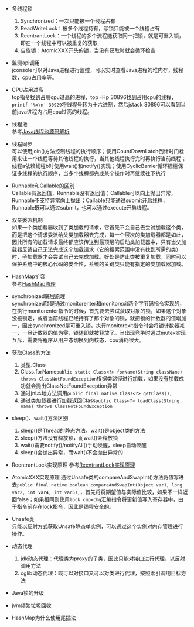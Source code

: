+ 多线程锁  
  1. Synchronized：一次只能被一个线程占有
  2. ReadWriteLock：被多个线程持有，写锁只能被一个线程占有
  3. ReentrantLock：一个线程的多个流程能获取同一把锁，就是可重入锁，即在一个线程中可以被重复的获取
  4. 自旋锁：AtomicXXX开头的锁，当没有获取时就会循环检查

+ 监测api调用  
jconsole可以对Java进程进行监控，可以实时查看Java进程的堆内存，线程数，cpu占用率等。

+ CPU占用过高  
top指令找到占用cpu过高的进程，top -Hp 30896找到占用cpu的线程，`printf '%x\n' 30929`将线程号转为十六进制，然后jstack 30896可以看到当前java进程内占用cpu过高的线程。

+ 线程池  
参考[Java线程池源码解析](https://blog.csdn.net/weixin_42145727/article/details/127624535)

+ 线程同步  
可以使用join()方法控制线程的执行顺序；使用CountDownLatch倒计时门栓用来让一个线程等待其他线程的执行，当其他线程执行完时再执行当前线程；线程a依赖线程b时使用wait()和notify()实现；使用CyclicBarrier循环栅栏保证多线程的执行顺序，当多个线程都完成某个操作时再继续往下执行

+ Runnable和Callable的区别  
Callable有返回值，Runnable没有返回值；Callable可以向上抛出异常，Runnable不支持异常向上抛出；Callable只能通过submit开启线程，Runnable既可以通过submit，也可以通过execute开启线程。

+ 双亲委派机制  
如果一个类加载器收到了类加载的请求，它首先不会自己去尝试加载这个类，而是把这个请求委派给父类加载器去完成，每一个层次的类加载器都是如此，因此所有的加载请求最终都应该传送到最顶层的启动类加载器中，只有当父加载器反馈自己无法完成这个加载请求（它的搜索范围中没有找到所需的类）时，子加载器才会尝试自己去完成加载。好处是防止类被重复加载，同时可以保护系统中的核心代码的安全性，系统的关键类只能有指定的类加载器加载。

+ HashMap扩容  
参考[HashMap原理](https://blog.csdn.net/weixin_42145727/article/details/129170450)

+ synchronized底层原理  
synchronized锁是通过monitorenter和monitorexit两个字节码指令实现的，在执行monitorenter指令的时候，首先要去尝试获取对象的锁，如果这个对象没被锁定，或者当前线程已经持有了那个对象的锁，就把锁的计数器的值增加一，因此synchronized是可重入锁。执行monitorexit指令时会将锁计数器减一，一旦计数器的值为零，锁随即就被释放了。当出现竞争时通过mutex实现互斥，需要将程序从用户态切换到内核态，cpu消耗很大。

+  获取Class的方法  
   1. 类型.Class
   2. Class.forName`public static Class<?> forName(String className) throws ClassNotFoundException`根据类路径进行加载，如果没有加载成功就会抛出ClassNotFoundException异常
   3. 通过jni本地方法调用`public final native Class<?> getClass();`
   4. 通过类加载器进行加载返回Class`public Class<?> loadClass(String name) throws ClassNotFoundException`

+  sleep()、wait()方法区别  
   1. sleep()是Thread的静态方法，wait()是object类的方法
   2. sleep()方法没有释放锁，而wait()会释放锁
   3. wait()需要notify()/notifyAll()手动唤醒，sleep自动唤醒
   4. sleep()会抛出异常，而wait()不会抛出异常的

+  ReentrantLock实现原理 
参考[ReentrantLock实现原理](https://blog.csdn.net/weixin_42145727/article/details/129229561)

+  AtomicXXX实现原理 
通过Unsafe类的compareAndSwapInt()方法将值写进去`public final native boolean compareAndSwapInt(Object var1, long var2, int var4, int var5);`，首先将将期望值与实际值比较，如果不一样返回false；如果相同则使用`lock cmpxchg`汇编指令将更新值写入寄存器中，由于指令前存在lock指令，因此是线程安全的。

+ Unsafe类  
只能以反射方式获取Unsafe静态单实例，可以通过这个实例对内存管理进行操作。
+ 动态代理
  1. jdk动态代理：代理类为proxy的子类，因此只能对接口进行代理，以反射调用方法
  2. cglib动态代理：既可以对接口又可以对类进行代理，按照索引调用目标方法
+ Java锁的升级
+ jvm频繁垃圾回收
+ HashMap为什么使用尾插法